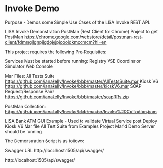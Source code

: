 Invoke Demo
======

Purpose - Demos some Simple Use Cases of the LISA Invoke REST API.

LISA Invoke Demonstration PostMan (Rest Client for Chrome) Project to get PostMan https://chrome.google.com/webstore/detail/postman-rest-client/fdmmgilgnpjigdojojpjoooidkmcomcm?hl=en

This project requires the following Pre-Requisites:

Services Must be started before running:
Registry
VSE
Coordinator
Simulator
Web Console

Mar Files:
All Tests Suite https://github.com/ianakelly/Invoke/blob/master/AllTestsSuite.mar
Kiosk V6 https://github.com/ianakelly/Invoke/blob/master/kioskV6.mar
SOAP Request/Response Pairs https://github.com/ianakelly/Invoke/blob/master/soapRRs.zip

PostMan Collection:
https://github.com/ianakelly/Invoke/blob/master/Invoke%20Collection.json

LISA Bank ATM GUI Example - Used to validate Virtual Service post Deploy
Kiosk V6 Mar file
All Test Suite from Examples Project Mar'd
Demo Server should be running

The Demonstration Script is as follows:

Swagger URL http://localhost:1505/api/swagger/


http://localhost:1505/api/swagger/
